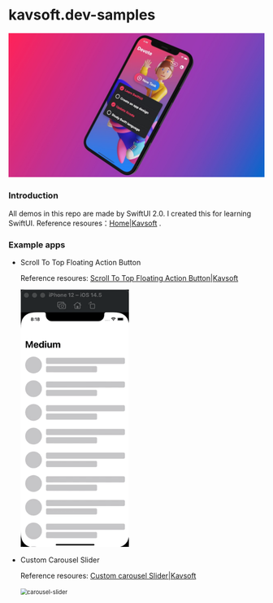 # kavsoft.dev-samples

<img src="Screenshots/swiftui-badge.jpg" style="zoom:80%;" />

 

### Introduction

All demos in this repo are made by SwiftUI 2.0. I created this for learning SwiftUI. Reference resoures：[Home|Kavsoft](https://kavsoft.dev) .

### Example apps

- Scroll To Top Floating Action Button

  Reference resoures: [Scroll To Top Floating Action Button|Kavsoft](https://kavsoft.dev/SwiftUI_2.0/Scroll_To_Top)

  <img src="Screenshots/scroll-to-top.gif" style="zoom:80%;" />

- Custom Carousel Slider

  Reference resoures: [Custom carousel Slider|Kavsoft](https://kavsoft.dev/SwiftUI_2.0/Custom_Carousel_Slider)

  <img src="Screenshots/custom-carousel-slider.gif" alt="carousel-slider" style="zoom:80%;" />

  



















